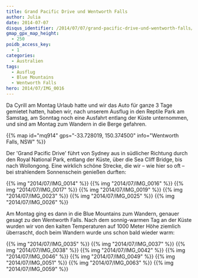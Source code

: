 ```yaml
---
title: Grand Pacific Drive und Wentworth Falls
author: Julia
date: 2014-07-07
disqus_identifier: /2014/07/07/grand-pacific-drive-und-wentworth-falls/
gmap_gpx_map_height:
  - 250
poidb_access_key:
  - 1
categories:
  - Australien
tags:
  - Ausflug
  - Blue Mountains
  - Wentworth Falls
hero: 2014/07/IMG_0016
---
```


Da Cyrill am Montag Urlaub hatte und wir das Auto für ganze 3 Tage gemietet hatten, haben wir, nach unserem Ausflug in den Reptile Park am Samstag,
am Sonntag noch eine Ausfahrt entlang der Küste unternommen, und sind am Montag zum Wandern in die Berge gefahren.<!--more-->

{{% map id="mq914" gps="-33.728019, 150.374500" info="Wentworth Falls, NSW" %}}

Der 'Grand Pacific Drive' führt von Sydney aus in südlicher Richtung durch den Royal National Park, entlang der Küste, über die Sea Cliff
Bridge, bis nach Wollongong. Eine wirklich schöne Strecke, die wir &#8211; wie hier so oft &#8211; bei strahlendem Sonnenschein genießen durften:

{{% img "2014/07/IMG_0014" %}}
{{% img "2014/07/IMG_0016" %}}
{{% img "2014/07/IMG_0017" %}}
{{% img "2014/07/IMG_0019" %}}
{{% img "2014/07/IMG_0023" %}}
{{% img "2014/07/IMG_0025" %}}
{{% img "2014/07/IMG_0026" %}}

Am Montag ging es dann in die Blue Mountains zum Wandern, genauer gesagt zu den Wentworth Falls. Nach dem sonnig-warmen Tag an der Küste wurden wir von
 den kalten Temperaturen auf 1000 Meter Höhe ziemlich überrascht, doch beim Wandern wurde uns schon bald wieder warm:

{{% img "2014/07/IMG_0035" %}}
{{% img "2014/07/IMG_0037" %}}
{{% img "2014/07/IMG_0038" %}}
{{% img "2014/07/IMG_0042" %}}
{{% img "2014/07/IMG_0046" %}}
{{% img "2014/07/IMG_0049" %}}
{{% img "2014/07/IMG_0051" %}}
{{% img "2014/07/IMG_0063" %}}
{{% img "2014/07/IMG_0059" %}}
